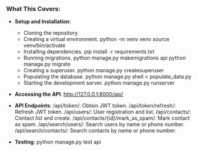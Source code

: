 
### What This Covers:

- **Setup and Installation**:
  - Cloning the repository.
  - Creating a virtual environment.
  python -m venv venv
  source venv/bin/activate  
  - Installing dependencies.
  pip install -r requirements.txt
  - Running migrations.
  python manage.py makemigrations api python manage.py migrate
  - Creating a superuser.
  python manage.py createsuperuser
  - Populating the database.
  python manage.py shell < populate_data.py
  - Starting the development server.
  python manage.py runserver


- **Accessing the API**:
 http://127.0.0.1:8000/api/

- **API Endpoints**:
/api/token/: Obtain JWT token.
/api/token/refresh/: Refresh JWT token.
/api/users/: User registration and list.
/api/contacts/: Contact list and create.
/api/contacts/{id}/mark_as_spam/: Mark contact as spam.
/api/search/users/: Search users by name or phone number.
/api/search/contacts/: Search contacts by name or phone number.

- **Testing**:
  python manage.py test api

